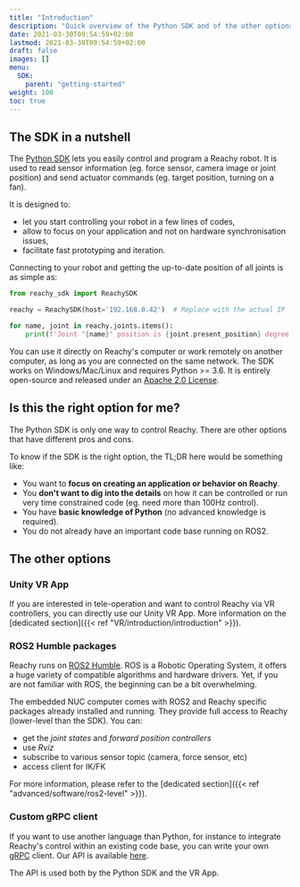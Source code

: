 ```yaml
---
title: "Introduction"
description: "Quick overview of the Python SDK and of the other options available to control the robot."
date: 2021-03-30T09:54:59+02:00
lastmod: 2021-03-30T09:54:59+02:00
draft: false
images: []
menu:
  SDK:
    parent: "getting-started"
weight: 100
toc: true
---
```


## The SDK in a nutshell

The [Python SDK](https://github.com/pollen-robotics/reachy-sdk) lets you easily control and program a Reachy robot. It is used to read sensor information (eg. force sensor, camera image or joint position) and send actuator commands (eg. target position, turning on a fan).

It is designed to:

* let you start controlling your robot in a few lines of codes,
* allow to focus on your application and not on hardware synchronisation issues,
* facilitate fast prototyping and iteration.

Connecting to your robot and getting the up-to-date position of all joints is as simple as:
```python
from reachy_sdk import ReachySDK

reachy = ReachySDK(host='192.168.0.42')  # Replace with the actual IP

for name, joint in reachy.joints.items():
    print(f'Joint "{name}" position is {joint.present_position} degree.')
```

You can use it directly on Reachy's computer or work remotely on another computer, as long as you are connected on the same network. The SDK works on Windows/Mac/Linux and requires Python >= 3.6. It is entirely open-source and released under an [Apache 2.0 License](https://github.com/pollen-robotics/reachy-sdk/blob/main/LICENSE).

## Is this the right option for me?

The Python SDK is only one way to control Reachy. There are other options that have different pros and cons. 

To know if the SDK is the right option, the TL;DR here would be something like:

* You want to **focus on creating an application or behavior on Reachy**.
* You **don't want to dig into the details** on how it can be controlled or run very time constrained code (eg. need more than 100Hz control).
* You have **basic knowledge of Python** (no advanced knowledge is required).
* You do not already have an important code base running on ROS2.

## The other options

### Unity VR App

If you are interested in tele-operation and want to control Reachy via VR controllers, you can directly use our Unity VR App. More information on the [dedicated section]({{< ref "VR/introduction/introduction" >}}).

### ROS2 Humble packages

Reachy runs on [ROS2 Humble](https://docs.ros.org/en/humble/index.html). ROS is a Robotic Operating System, it offers a huge variety of compatible algorithms and hardware drivers. Yet, if you are not familiar with ROS, the beginning can be a bit overwhelming. 

The embedded NUC computer comes with ROS2 and Reachy specific packages already installed and running. They provide full access to Reachy (lower-level than the SDK). You can:
- get the *joint states* and *forward position controllers*
- use *Rviz*
- subscribe to various sensor topic (camera, force sensor, etc)
- access client for IK/FK

For more information, please refer to the [dedicated section]({{< ref "advanced/software/ros2-level" >}}).

### Custom gRPC client

If you want to use another language than Python, for instance to integrate Reachy's control within an existing code base, you can write your own [gRPC](https://grpc.io) client. Our API is available [here](https://github.com/pollen-robotics/reachy-sdk-api).

The API is used both by the Python SDK and the VR App.
